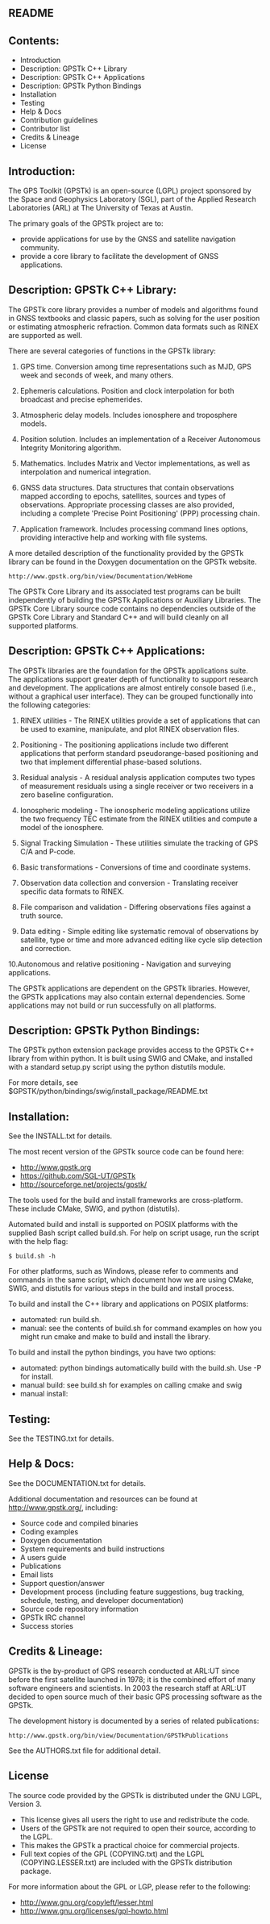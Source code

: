 README
-------

Contents:
---------

* Introduction
* Description: GPSTk C++ Library
* Description: GPSTk C++ Applications
* Description: GPSTk Python Bindings
* Installation
* Testing
* Help & Docs
* Contribution guidelines
* Contributor list
* Credits & Lineage
* License


Introduction:
-------------

The GPS Toolkit (GPSTk) is an open-source (LGPL) project sponsored by
the Space and Geophysics Laboratory (SGL), part of the Applied Research 
Laboratories (ARL) at The University of Texas at Austin.

The primary goals of the GPSTk project are to:

* provide applications for use by the GNSS and satellite navigation community.
* provide a core library to facilitate the development of GNSS applications.


Description: GPSTk C++ Library:
-------------------------------

The GPSTk core library provides a number of models and algorithms found in GNSS
textbooks and classic papers, such as solving for the user position or estimating
atmospheric refraction. Common data formats such as RINEX are supported as well. 

There are several categories of functions in the GPSTk library:

   1. GPS time. Conversion among time representations such as MJD, GPS week 
      and seconds of week, and many others.

   2. Ephemeris calculations. Position and clock interpolation for both
      broadcast and precise ephemerides.

   3. Atmospheric delay models. Includes ionosphere and troposphere models.

   4. Position solution. Includes an implementation of a Receiver Autonomous 
      Integrity Monitoring algorithm.

   5. Mathematics. Includes Matrix and Vector implementations, as well as
      interpolation and numerical integration.

   6. GNSS data structures. Data structures that contain observations mapped
      according to epochs, satellites, sources and types of observations.
      Appropriate processing classes are also provided, including a complete
      'Precise Point Positioning' (PPP) processing chain.

   7. Application framework. Includes processing command lines options,
      providing interactive help and working with file systems.

A more detailed description of the functionality provided by the GPSTk library 
can be found in the Doxygen documentation on the GPSTk website.

    http://www.gpstk.org/bin/view/Documentation/WebHome

The GPSTk Core Library and its associated test programs can be built 
independently of building the GPSTk Applications or Auxiliary Libraries.
The GPSTk Core Library source code contains no dependencies outside of the
GPSTk Core Library and Standard C++ and will build cleanly on all 
supported platforms.


Description: GPSTk C++ Applications:
------------------------------------

The GPSTk libraries are the foundation for the GPSTk applications suite.
The applications support greater depth of functionality to support research 
and development. The applications are almost entirely console based (i.e., 
without a graphical user interface). They can be grouped functionally into 
the following categories:

   1. RINEX utilities - The RINEX utilities provide a set of applications 
      that can be used to examine, manipulate, and plot RINEX observation 
      files.

   2. Positioning - The positioning applications include two different 
      applications that perform standard pseudorange-based positioning and 
      two that implement differential phase-based solutions. 

   3. Residual analysis - A residual analysis application computes two types 
      of measurement residuals using a single receiver or two receivers in 
      a zero baseline configuration. 

   4. Ionospheric modeling - The ionospheric modeling applications utilize 
      the two frequency TEC estimate from the RINEX utilities and compute 
      a model of the ionosphere. 

   5. Signal Tracking Simulation - These utilities simulate the tracking 
      of GPS C/A and P-code.

   6. Basic transformations -  Conversions of time and coordinate systems.

   7. Observation data collection and conversion -  Translating receiver 
      specific data formats to RINEX.

   8. File comparison and validation - Differing observations files against 
     a truth source.

   9. Data editing - Simple editing like systematic removal of observations 
      by satellite, type or time and more advanced editing like cycle slip 
      detection and correction.

   10.Autonomous and relative positioning - Navigation and surveying 
      applications.


The GPSTk applications are dependent on the GPSTk libraries.  However, the 
GPSTk applications may also contain external dependencies.  Some applications 
may not build or run successfully on all platforms. 


Description: GPSTk Python Bindings:
-----------------------------------

The GPSTk python extension package provides access to the GPSTk C++ library 
from within python. It is built using SWIG and CMake, and installed with a 
standard setup.py script using the python distutils module.

For more details, see $GPSTK/python/bindings/swig/install_package/README.txt


Installation:
-------------

See the INSTALL.txt for details.

The most recent version of the GPSTk source code can be found here:

* http://www.gpstk.org
* https://github.com/SGL-UT/GPSTk
* http://sourceforge.net/projects/gpstk/

The tools used for the build and install frameworks are cross-platform.
These include CMake, SWIG, and python (distutils).

Automated build and install is supported on POSIX platforms with the 
supplied Bash script called build.sh. For help on script usage, 
run the script with the help flag:

    $ build.sh -h

For other platforms, such as Windows, please refer to comments and commands
in the same script, which document how we are using CMake, SWIG, and 
distutils for various steps in the build and install process.

To build and install the C++ library and applications on POSIX platforms:

* automated: run build.sh.
* manual: see the contents of build.sh for command examples on how you might run cmake and make to build and install the library.

To build and install the python bindings, you have two options:

* automated: python bindings automatically build with the build.sh. Use -P for install.
* manual build: see build.sh for examples on calling cmake and swig
* manual install: 


Testing:
--------

See the TESTING.txt for details.

	
Help & Docs:
------------

See the DOCUMENTATION.txt for details.

Additional documentation and resources can be found at http://www.gpstk.org/, 
including:

* Source code and compiled binaries
* Coding examples
* Doxygen documentation
* System requirements and build instructions
* A users guide
* Publications
* Email lists
* Support question/answer
* Development process (including feature suggestions, bug tracking, schedule, testing, and developer documentation)
* Source code repository information
* GPSTk IRC channel
* Success stories

Credits & Lineage:
------------------

GPSTk is the by-product of GPS research conducted at ARL:UT since before the first 
satellite launched in 1978; it is the combined effort of many software 
engineers and scientists. In 2003 the research staff at ARL:UT decided to 
open source much of their basic GPS processing software as the GPSTk.

The development history is documented by a series of related publications: 

	http://www.gpstk.org/bin/view/Documentation/GPSTkPublications

See the AUTHORS.txt file for additional detail.

License
-------

The source code provided by the GPSTk is distributed under the GNU LGPL, Version 3.

* This license gives all users the right to use and redistribute the code.
* Users of the GPSTk are not required to open their source, according to the LGPL.
* This makes the GPSTk a practical choice for commercial projects.
* Full text copies of the GPL (COPYING.txt) and the LGPL (COPYING.LESSER.txt) are included with the GPSTk distribution package. 

For more information about the GPL or LGP, please refer to the following:

* http://www.gnu.org/copyleft/lesser.html
* http://www.gnu.org/licenses/gpl-howto.html

